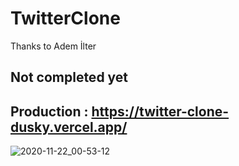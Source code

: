 # TwitterClone
Thanks to Adem İlter
## Not completed yet
## Production : https://twitter-clone-dusky.vercel.app/
![2020-11-22_00-53-12](https://user-images.githubusercontent.com/31143459/99888570-f2fac200-2c5e-11eb-8b57-9182f70d3a21.png)
